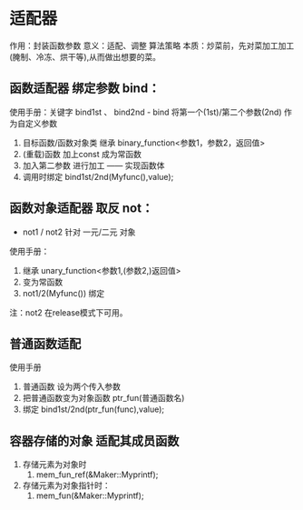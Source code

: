 # 适配器
作用：封装函数参数
意义：适配、调整 算法策略
本质：炒菜前，先对菜加工加工(腌制、冷冻、烘干等),从而做出想要的菜。

## 函数适配器 绑定参数 bind：
使用手册：关键字 bind1st 、 bind2nd
    - bind 将第一个(1st)/第二个参数(2nd) 作为自定义参数
1. 目标函数/函数对象类 继承 binary_function<参数1，参数2，返回值>
2. (重载)函数 加上const 成为常函数
3. 加入第二参数 进行加工 —— 实现函数体
4. 调用时绑定 bind1st/2nd(Myfunc(),value);

## 函数对象适配器 取反 not：
- not1 / not2 针对 一元/二元 对象

使用手册：
1. 继承  unary_function<参数1,(参数2,)返回值>
2. 变为常函数
3. not1/2(Myfunc()) 绑定

注：not2 在release模式下可用。


## 普通函数适配
使用手册
1. 普通函数 设为两个传入参数 
2. 把普通函数变为对象函数 ptr_fun(普通函数名)
3. 绑定 bind1st/2nd(ptr_fun(func),value);


## 容器存储的对象 适配其成员函数
1. 存储元素为对象时
    1. mem_fun_ref(&Maker::Myprintf);
1. 存储元素为对象指针时：
    1. mem_fun(&Maker::Myprintf);

